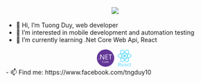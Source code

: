 <div id="header" align="center">
  <img src="https://media.giphy.com/media/M9gbBd9nbDrOTu1Mqx/giphy.gif" width="100"/>
</div>

- 👋 Hi, I’m Tuong Duy, web developer
- 👀 I’m interested in mobile development and automation testing
- 🌱 I’m currently learning .Net Core Web Api, React
<div align="center">
  <img src="https://github.com/devicons/devicon/blob/master/icons/dotnetcore/dotnetcore-original.svg" width="40" height="40"/>
  <img src="https://github.com/devicons/devicon/blob/master/icons/react/react-original-wordmark.svg" width="40" height="40"/>
</div>
- 📫 Find me: https://www.facebook.com/tngduy10

